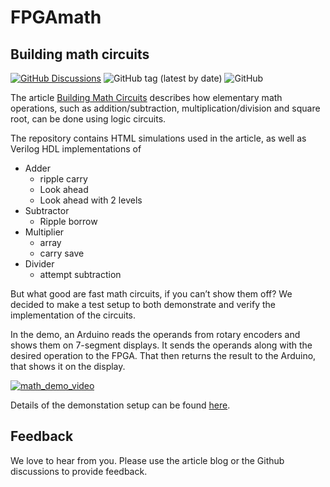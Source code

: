 # FPGAmath

## Building math circuits

[![GitHub Discussions](https://img.shields.io/github/discussions/cvonk/FPGAmath)](https://github.com/cvonk/FPGAmath/discussions)
![GitHub tag (latest by date)](https://img.shields.io/github/v/tag/cvonk/FPGAmath)
![GitHub](https://img.shields.io/github/license/cvonk/FPGAmath)

The article [Building Math Circuits](https://coertvonk.com/category/hw/building-math-circuits) describes how elementary math operations, such as addition/subtraction, multiplication/division and square root, can be done using logic circuits.

The repository contains HTML simulations used in the article, as well as Verilog HDL implementations of

  - Adder
      - ripple carry
      - Look ahead
      - Look ahead with 2 levels
  - Subtractor
      - Ripple borrow
  - Multiplier
      - array
      - carry save
  - Divider
       - attempt subtraction

But what good are fast math circuits, if you can’t show them off? We decided to make a test setup to both demonstrate and verify the implementation of the circuits.

In the demo, an Arduino reads the operands from rotary encoders and shows them on 7-segment displays. It sends the operands along with the desired operation to the FPGA. That then returns the result to the Arduino, that shows it on the display.

[![math_demo_video](https://img.youtube.com/vi/txJgpMz7c0E/0.jpg)](https://www.youtube.com/watch?v=txJgpMz7c0E)

Details of the demonstation setup can be found [here](https://coertvonk.com/hw/building-math-circuits/demonstration-30764).

## Feedback

We love to hear from you. Please use the article blog or the Github discussions to provide feedback.
